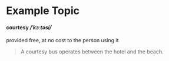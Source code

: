 # Example Topic
#### courtesy ***/ˈkɜːtəsi/*** 
provided free, at no cost to the person using it
> A courtesy bus operates between the hotel and the beach.